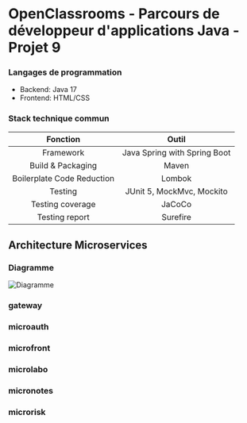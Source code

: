 # OpenClassrooms - Parcours de développeur d'applications Java - Projet 9

### Langages de programmation

* Backend: Java 17
* Frontend: HTML/CSS

### Stack technique commun

|          Fonction           |            Outil             |
|:---------------------------:|:----------------------------:|
|          Framework          | Java Spring with Spring Boot |
|      Build & Packaging      |            Maven             |
| Boilerplate Code Reduction  |            Lombok            |
|           Testing           |  JUnit 5, MockMvc, Mockito   |
|      Testing coverage       |            JaCoCo            |
|       Testing report        |           Surefire           |


## Architecture Microservices

### Diagramme

![Diagramme](https://i.imgur.com/XWkGunQ.png)

### gateway

### microauth

### microfront

### microlabo

### micronotes

### microrisk